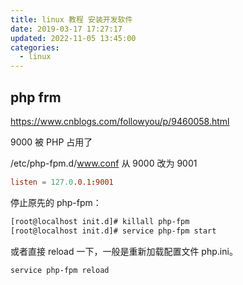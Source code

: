 ```yaml
---
title: linux 教程 安装开发软件
date: 2019-03-17 17:27:17
updated: 2022-11-05 13:45:00
categories:
  - linux
---
```


## php frm

<https://www.cnblogs.com/followyou/p/9460058.html>

9000 被 PHP 占用了

/etc/php-fpm.d/www.conf
从 9000 改为 9001

```conf
listen = 127.0.0.1:9001
```

停止原先的 php-fpm：

```sh
[root@localhost init.d]# killall php-fpm
[root@localhost init.d]# service php-fpm start
```

或者直接 reload 一下，一般是重新加载配置文件 php.ini。

```sh
service php-fpm reload
```

